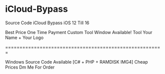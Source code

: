 # iCloud-Bypass
Source Code iCloud Bypass iOS 12 Till 16

Best Price One Time Payment
Custom Tool Window Available!
Tool Your Name + Your Logo

=======================================================

Windows Source Code Available
[C# + PHP + RAMDISK IMG4]
Cheap Prices Dm Me For Order
